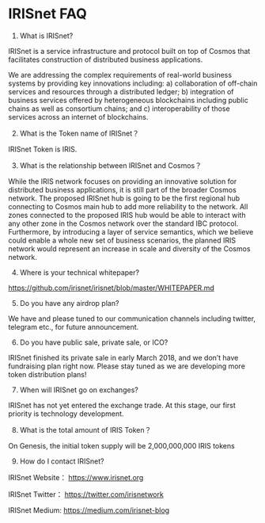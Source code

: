 # IRISnet FAQ

1. What is IRISnet?

IRISnet is a service infrastructure and protocol built on top of Cosmos that facilitates construction of distributed business applications.

We are addressing the complex requirements of real-world business systems by providing key innovations including: a) collaboration of off-chain services and resources through a distributed ledger; b) integration of business services offered by heterogeneous blockchains including public chains as well as consortium chains; and c) interoperability of those services across an internet of blockchains.

2. What is the Token name of IRISnet？

IRISnet Token is IRIS.

3. What is the relationship between IRISnet and Cosmos？

While the IRIS network focuses on providing an innovative solution for distributed business applications, it is still part of the broader Cosmos network. The proposed IRISnet hub is going to be the first regional hub connecting to Cosmos main hub to add more reliability to the network. All zones connected to the proposed IRIS hub would be able to interact with any other zone in the Cosmos network over the standard IBC protocol. Furthermore, by introducing a layer of service semantics, which we believe could enable a whole new set of business scenarios, the planned IRIS network would represent an increase in scale and diversity of the Cosmos network.

4. Where is your technical whitepaper?

https://github.com/irisnet/irisnet/blob/master/WHITEPAPER.md

5. Do you have any airdrop plan?

We have and please tuned to our communication channels including twitter, telegram etc., for future announcement.

6. Do you have public sale, private sale, or ICO?

IRISnet finished its private sale in early March 2018, and we don’t have fundraising plan right now. Please stay tuned as we are developing more token distribution plans!

7. When will IRISnet go on exchanges?

IRISnet has not yet entered the exchange trade. At this stage, our first priority is technology development.

8. What is the total amount of IRIS Token？

On Genesis, the initial token supply will be 2,000,000,000 IRIS tokens

9. How do I contact IRISnet?

IRISnet Website：
https://www.irisnet.org

IRISnet Twitter：
https://twitter.com/irisnetwork

IRISnet Medium:
https://medium.com/irisnet-blog